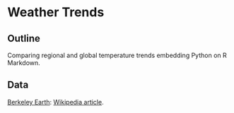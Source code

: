 # Weather Trends

## Outline

Comparing regional and global temperature trends embedding Python on R Markdown.

## Data

[Berkeley Earth](http://berkeleyearth.org/data): [Wikipedia article](https://en.wikipedia.org/wiki/Berkeley_Earth).


